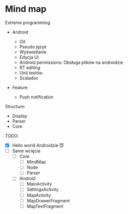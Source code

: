 # Mind map

Extreme programming

- Android
	- Git
	- Pseudo język
	- Wyświetlanie
	- Edycja UI
	- Android permissions: Obsługa plików na androidzie
	- RT editing
	- Unit testów
	- Scaladoc

- Feature
	- Push notification

Structure:
- Display
- Parser
- Core


TODO:

- [x] Hello world Androidzie :smiling_imp:
- [ ] Same wcięcia
	- [ ] Core
		- [ ] MindMap
		- [ ] Node
		- [ ] Parser
	- [ ] Android
		- [ ] MainActivity
		- [ ] SettingsActivity
		- [ ] MapActivity
		- [ ] MapDrawerFragment
		- [ ] MapTextFragment
